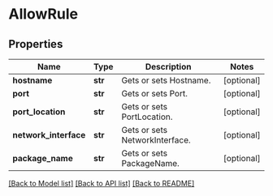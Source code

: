 # AllowRule

## Properties
Name | Type | Description | Notes
------------ | ------------- | ------------- | -------------
**hostname** | **str** | Gets or sets Hostname. | [optional] 
**port** | **str** | Gets or sets Port. | [optional] 
**port_location** | **str** | Gets or sets PortLocation. | [optional] 
**network_interface** | **str** | Gets or sets NetworkInterface. | [optional] 
**package_name** | **str** | Gets or sets PackageName. | [optional] 

[[Back to Model list]](../README.md#documentation-for-models) [[Back to API list]](../README.md#documentation-for-api-endpoints) [[Back to README]](../README.md)


